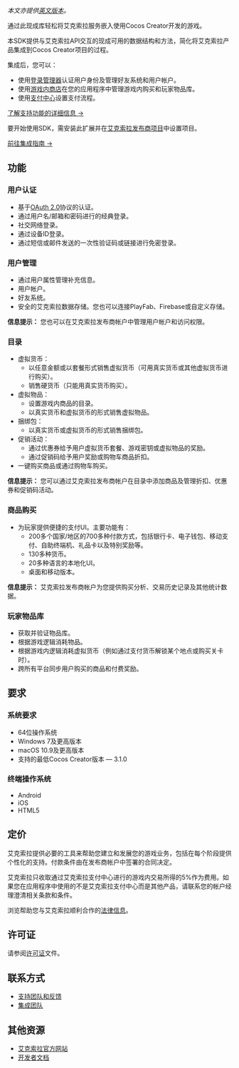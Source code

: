 *本文亦提供[英文版本](https://github.com/xsolla/commerce-cocos-sdk/blob/master/extensions/xsolla-commerce-sdk/README-en.md)。*

通过此现成库轻松将艾克索拉服务嵌入使用Cocos Creator开发的游戏。

本SDK提供与艾克索拉API交互的现成可用的数据结构和方法，简化将艾克索拉产品集成到Cocos Creator项目的过程。

集成后，您可以：



* 使用[登录管理器](https://developers.xsolla.com/doc/login/)认证用户身份及管理好友系统和用户帐户。
* 使用[游戏内商店](https://developers.xsolla.com/doc/in-game-store/)在您的应用程序中管理游戏内购买和玩家物品库。
* 使用[支付中心](https://developers.xsolla.com/doc/pay-station/)设置支付流程。

[了解支持功能的详细信息 →](#features)

要开始使用SDK，需安装此扩展并在[艾克索拉发布商项目](https://publisher.xsolla.com/signup?store_type=sdk&utm_source=sdk&utm_medium=cocos-store)中设置项目。

[前往集成指南 →](https://developers.xsolla.com/sdk/cocos/integrate-complete-solution/?utm_source=sdk&utm_medium=cocos-store)


## 功能

### 用户认证

* 基于[OAuth 2.0](https://oauth.net/2/)协议的认证。
* 通过用户名/邮箱和密码进行的经典登录。
* 社交网络登录。
* 通过设备ID登录。
* 通过短信或邮件发送的一次性验证码或链接进行免密登录。


### 用户管理

* 通过用户属性管理补充信息。
* 用户帐户。
* 好友系统。
* 安全的艾克索拉数据存储。您也可以连接PlayFab、Firebase或自定义存储。

**信息提示：** 您也可以在艾克索拉发布商帐户中管理用户帐户和访问权限。

### 目录

* 虚拟货币：
    * 以任意金额或以套餐形式销售虚拟货币（可用真实货币或其他虚拟货币进行购买）。
    * 销售硬货币（只能用真实货币购买）。
* 虚拟物品：
    * 设置游戏内商品的目录。
    * 以真实货币和虚拟货币的形式销售虚拟物品。
* 捆绑包：
    * 以真实货币或虚拟货币的形式销售捆绑包。
* 促销活动：
    * 通过优惠券给予用户虚拟货币套餐、游戏密钥或虚拟物品的奖励。
    * 通过促销码给予用户奖励或购物车商品折扣。
* 一键购买商品或通过购物车购买。

**信息提示：** 您可以通过艾克索拉发布商帐户在目录中添加商品及管理折扣、优惠券和促销码活动。


### 商品购买

* 为玩家提供便捷的支付UI。主要功能有：
    * 200多个国家/地区的700多种付款方式，包括银行卡、电子钱包、移动支付、自助终端机、礼品卡以及特别奖励等。
    * 130多种货币。
    * 20多种语言的本地化UI。
    * 桌面和移动版本。

**信息提示：** 艾克索拉发布商帐户为您提供购买分析、交易历史记录及其他统计数据。


### 玩家物品库

* 获取并验证物品库。
* 根据游戏逻辑消耗物品。
* 根据游戏内逻辑消耗虚拟货币（例如通过支付货币解锁某个地点或购买关卡时）。
* 跨所有平台同步用户购买的商品和付费奖励。


## 要求


### 系统要求

* 64位操作系统
* Windows 7及更高版本
* macOS 10.9及更高版本
* 支持的最低Cocos Creator版本 — 3.1.0


### 终端操作系统

* Android
* iOS
* HTML5


## 定价

艾克索拉提供必要的工具来帮助您建立和发展您的游戏业务，包括在每个阶段提供个性化的支持。付款条件由在发布商帐户中签署的合同决定。

艾克索拉只收取通过艾克索拉支付中心进行的游戏内交易所得的5%作为费用。如果您在应用程序中使用的不是艾克索拉支付中心而是其他产品，请联系您的帐户经理澄清相关条款和条件。

浏览帮助您与艾克索拉顺利合作的[法律信息](https://xsolla.com/legal-agreements)。


## 许可证
请参阅[许可证](https://github.com/xsolla/commerce-cocos-sdk/blob/master/extensions/xsolla-commerce-sdk/LICENSE.txt)文件。


## 联系方式

* [支持团队和反馈](https://xsolla.com/partner-support)
* [集成团队](mailto:integration@xsolla.com)


## 其他资源

* [艾克索拉官方网站](https://xsolla.com/)
* [开发者文档](https://developers.xsolla.com/sdk/cocos/?utm_source=sdk&utm_medium=cocos-store)
